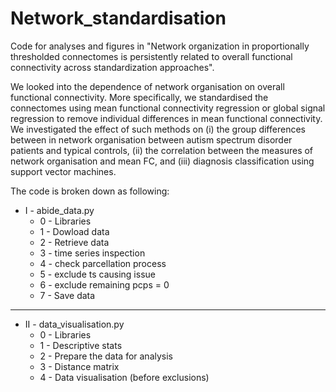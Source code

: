 # Network_standardisation 

Code for analyses and figures in "Network organization in proportionally thresholded connectomes is persistently related to overall functional connectivity across standardization approaches".

We looked into the dependence of network organisation on overall functional connectivity. More specifically, we standardised the connectomes using mean functional connectivity regression or global signal regression to remove individual differences in mean functional connectivity. We investigated the effect of such methods on (i) the group differences between in network organisation between autism spectrum disorder patients and typical controls, (ii) the correlation between the measures of network organisation and mean FC, and (iii) diagnosis classification using support vector machines. 

The code is broken down as following:

- I - abide_data.py
    - 0 - Libraries
    - 1 - Dowload data
    - 2 - Retrieve data
    - 3 - time series inspection
    - 4 - check parcellation process
    - 5 - exclude ts causing issue
    - 6 - exclude remaining pcps = 0
    - 7 - Save data
    
--------------------------------------
- II - data_visualisation.py
     - 0 - Libraries
     - 1 - Descriptive stats
     - 2 - Prepare the data for analysis     
     - 3 - Distance matrix         
     - 4 - Data visualisation (before exclusions)  


